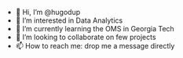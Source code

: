 - 👋 Hi, I’m @hugodup
- 👀 I’m interested in Data Analytics
- 🌱 I’m currently learning the OMS in Georgia Tech
- 💞️ I’m looking to collaborate on few projects
- 📫 How to reach me: drop me a message directly

<!---
hugodup/hugodup is a ✨ special ✨ repository because its `README.md` (this file) appears on your GitHub profile.
You can click the Preview link to take a look at your changes.
--->
